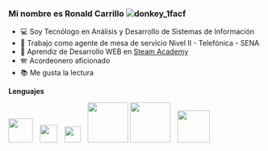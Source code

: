 ### Mi nombre es Ronald Carrillo ![donkey_1facf](https://github.com/ronaldcarrillo/ronaldcarrillo/assets/66338914/e0491c9b-63ca-461a-8b77-afb23479e682)


- 💻 Soy Tecnólogo en Análisis y Desarrollo de Sistemas de Información
- 🌱 Trabajo como agente de mesa de servicio Nivel II - Telefónica - SENA
- 👯 Aprendiz de Desarrollo WEB en [Steam Academy](https://www.steamacademy.com.co/)
- 🪗 Acordeonero aficionado
- 📚 Me gusta la lectura

**Lenguajes**

<img src ="https://upload.wikimedia.org/wikipedia/commons/thumb/6/61/HTML5_logo_and_wordmark.svg/800px-HTML5_logo_and_wordmark.svg.png" style="width:3pc;padding-right:10px">
<img src ="https://upload.wikimedia.org/wikipedia/commons/thumb/d/d5/CSS3_logo_and_wordmark.svg/250px-CSS3_logo_and_wordmark.svg.png" style="width:2.2pc;padding-right:10px">
<img src ="https://upload.wikimedia.org/wikipedia/en/thumb/3/30/Java_programming_language_logo.svg/1200px-Java_programming_language_logo.svg.png" style="width:2pc;padding-right:10px">
<img src ="https://cms.rootstack.com/sites/default/files/inline-images/Python-Symbol_0.png" style="width:5pc">
<img src ="https://d1.awsstatic.com/asset-repository/products/amazon-rds/1024px-MySQL.ff87215b43fd7292af172e2a5d9b844217262571.png" style="width:5pc;padding-right:10px">
<img src ="https://miro.medium.com/v2/resize:fit:1358/0*EROTUI8Yq28Oa3da.png" style="width:4pc">
